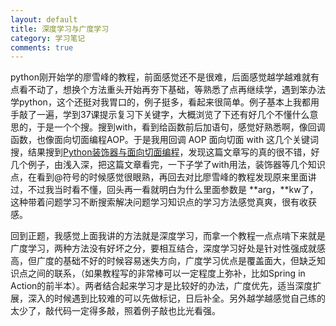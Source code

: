 ```yaml
---
layout: default
title: 深度学习与广度学习
category: 学习笔记
comments: true
---
```


python刚开始学的廖雪峰的教程，前面感觉还不是很难，后面感觉越学越难就有点看不动了，想换个方法重头开始再夯下基础，等熟悉了点再继续学，遇到笨办法学python，这个还挺对我胃口的，例子挺多，看起来很简单。例子基本上我都用手敲了一遍，学到37课提示复习下关键字，大概浏览了下还有好几个不懂什么意思的，于是一个个搜。搜到with，看到给函数前后加语句，感觉好熟悉啊，像回调函数，也像面向切面编程AOP。于是我用回调 AOP 面向切面 with 这几个关键词搜，结果搜到[Python装饰器与面向切面编程](http://www.cnblogs.com/huxi/archive/2011/03/01/1967600.html)，发现这篇文章写的真的很不错，好几个例子，由浅入深，把这篇文章看完，一下子学了with用法，装饰器等几个知识点，在看到@符号的时候感觉很眼熟，再回去对比廖雪峰的教程发现原来里面讲过，不过我当时看不懂，回头再一看就明白为什么里面参数是 **arg，**kw了，这种带着问题学习不断搜索解决问题学习知识点的学习方法感觉真爽，很有收获感。

回到正题，我感觉上面我讲的方法就是深度学习，而拿一个教程一点点啃下来就是广度学习，两种方法没有好坏之分，要相互结合，深度学习好处是针对性强成就感高，但广度的基础不好的时候容易迷失方向，广度学习优点是覆盖面大，但缺乏知识点之间的联系，（如果教程写的非常棒可以一定程度上弥补，比如Spring in Action的前半本）。两者结合起来学习才是比较好的办法，广度优先，适当深度扩展，深入的时候遇到比较难的可以先做标记，日后补全。另外越学越感觉自己练的太少了，敲代码一定得多敲，照着例子敲也比光看强。
